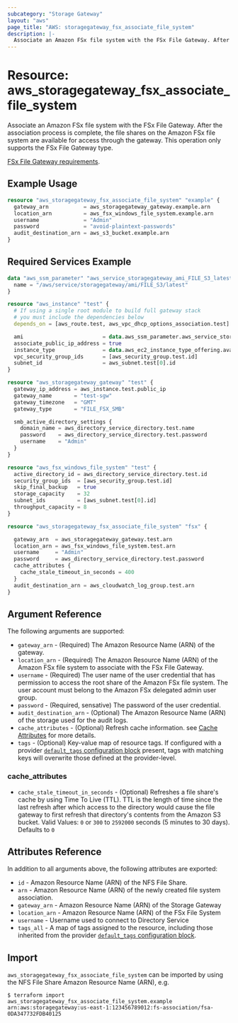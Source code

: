 ```yaml
---
subcategory: "Storage Gateway"
layout: "aws"
page_title: "AWS: storagegateway_fsx_associate_file_system"
description: |-
  Associate an Amazon FSx file system with the FSx File Gateway. After the association process is complete, the file shares on the Amazon FSx file system are available for access through the gateway. This operation only supports the FSx File Gateway type.
---
```


# Resource: aws_storagegateway_fsx_associate_file_system

Associate an Amazon FSx file system with the FSx File Gateway. After the association process is complete, the file shares on the Amazon FSx file system are available for access through the gateway. This operation only supports the FSx File Gateway type.

[FSx File Gateway requirements](https://docs.aws.amazon.com/filegateway/latest/filefsxw/Requirements.html).

## Example Usage

```terraform
resource "aws_storagegateway_fsx_associate_file_system" "example" {
  gateway_arn           = aws_storagegateway_gateway.example.arn
  location_arn          = aws_fsx_windows_file_system.example.arn
  username              = "Admin"
  password              = "avoid-plaintext-passwords"
  audit_destination_arn = aws_s3_bucket.example.arn
}
```

## Required Services Example

```terraform
data "aws_ssm_parameter" "aws_service_storagegateway_ami_FILE_S3_latest" {
  name = "/aws/service/storagegateway/ami/FILE_S3/latest"
}

resource "aws_instance" "test" {
  # If using a single root module to build full gateway stack
  # you must include the dependencies below
  depends_on = [aws_route.test, aws_vpc_dhcp_options_association.test]

  ami                         = data.aws_ssm_parameter.aws_service_storagegateway_ami_FILE_S3_latest.value
  associate_public_ip_address = true
  instance_type               = data.aws_ec2_instance_type_offering.available.instance_type
  vpc_security_group_ids      = [aws_security_group.test.id]
  subnet_id                   = aws_subnet.test[0].id
}

resource "aws_storagegateway_gateway" "test" {
  gateway_ip_address = aws_instance.test.public_ip
  gateway_name       = "test-sgw"
  gateway_timezone   = "GMT"
  gateway_type       = "FILE_FSX_SMB"

  smb_active_directory_settings {
    domain_name = aws_directory_service_directory.test.name
    password    = aws_directory_service_directory.test.password
    username    = "Admin"
  }
}

resource "aws_fsx_windows_file_system" "test" {
  active_directory_id = aws_directory_service_directory.test.id
  security_group_ids  = [aws_security_group.test.id]
  skip_final_backup   = true
  storage_capacity    = 32
  subnet_ids          = [aws_subnet.test[0].id]
  throughput_capacity = 8
}

resource "aws_storagegateway_fsx_associate_file_system" "fsx" {

  gateway_arn  = aws_storagegateway_gateway.test.arn
  location_arn = aws_fsx_windows_file_system.test.arn
  username     = "Admin"
  password     = aws_directory_service_directory.test.password
  cache_attributes {
    cache_stale_timeout_in_seconds = 400
  }
  audit_destination_arn = aws_cloudwatch_log_group.test.arn
}
```

## Argument Reference

The following arguments are supported:

* `gateway_arn` - (Required) The Amazon Resource Name (ARN) of the gateway.
* `location_arn` - (Required) The Amazon Resource Name (ARN) of the Amazon FSx file system to associate with the FSx File Gateway.
* `username` - (Required) The user name of the user credential that has permission to access the root share of the Amazon FSx file system. The user account must belong to the Amazon FSx delegated admin user group.
* `password` - (Required, sensative) The password of the user credential.
* `audit_destination_arn` - (Optional) The Amazon Resource Name (ARN) of the storage used for the audit logs.
* `cache_attributes` - (Optional) Refresh cache information. see [Cache Attributes](#cache_attributes) for more details.
* `tags` - (Optional) Key-value map of resource tags. If configured with a provider [`default_tags` configuration block](/docs/providers/aws/index.html#default_tags-configuration-block) present, tags with matching keys will overwrite those defined at the provider-level.

### cache_attributes

* `cache_stale_timeout_in_seconds` - (Optional) Refreshes a file share's cache by using Time To Live (TTL).
 TTL is the length of time since the last refresh after which access to the directory would cause the file gateway
  to first refresh that directory's contents from the Amazon S3 bucket. Valid Values: `0` or `300` to `2592000` seconds (5 minutes to 30 days). Defaults to `0`

## Attributes Reference

In addition to all arguments above, the following attributes are exported:

* `id` - Amazon Resource Name (ARN) of the NFS File Share.
* `arn` - Amazon Resource Name (ARN) of the newly created file system association.
* `gateway_arn` - Amazon Resource Name (ARN) of the Storage Gateway
* `location_arn` - Amazon Resource Name (ARN) of the FSx File System
* `username` - Username used to connect to Directory Service
* `tags_all` - A map of tags assigned to the resource, including those inherited from the provider [`default_tags` configuration block](/docs/providers/aws/index.html#default_tags-configuration-block).

## Import

`aws_storagegateway_fsx_associate_file_system` can be imported by using the NFS File Share Amazon Resource Name (ARN), e.g.

```
$ terraform import aws_storagegateway_fsx_associate_file_system.example arn:aws:storagegateway:us-east-1:123456789012:fs-association/fsa-0DA347732FDB40125
```
